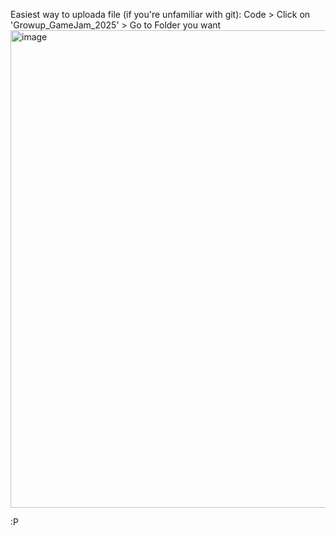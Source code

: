 Easiest way to uploada file (if you're unfamiliar with git): 
Code > Click on 'Growup_GameJam_2025' > Go to Folder you want
<img width="1876" height="764" alt="image" src="https://github.com/user-attachments/assets/3b240cf4-17e3-42db-820d-320a5ca80739" />

:P
